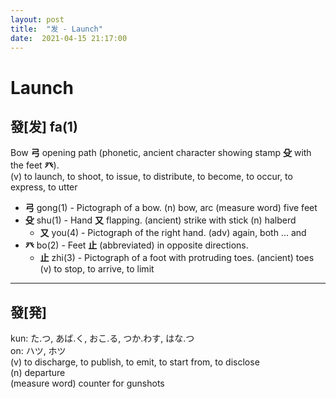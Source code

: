 ```yaml
---
layout: post
title:  "发 - Launch"
date:  2021-04-15 21:17:00
---
```


# Launch

## 發[发] fa(1)

Bow **弓** opening path (phonetic, ancient character showing stamp **殳** with the feet **癶**).  
(v) to launch, to shoot, to issue, to distribute, to become, to occur, to express, to utter

- **弓** gong(1) - Pictograph of a bow.
(n) bow, arc
(measure word) five feet
- **殳** shu(1) - Hand **又** flapping. (ancient) strike with stick (n) halberd
    - **又** you(4) - Pictograph of the right hand.
    (adv) again, both ... and
- **癶** bo(2) - Feet **止** (abbreviated) in opposite directions.
    - **止** zhi(3) - Pictograph of a foot with protruding toes.
    (ancient) toes
    (v) to stop, to arrive, to limit

------

## 發[発]

kun: た.つ, あば.く, おこ.る, つか.わす, はな.つ  
on: ハツ, ホツ  
(v) to discharge, to publish, to emit, to start from, to disclose  
(n) departure  
(measure word) counter for gunshots
